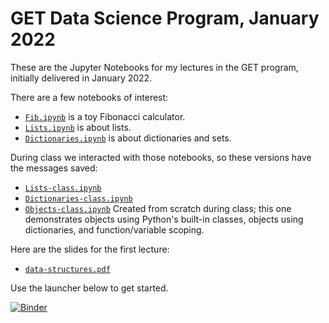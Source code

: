 # GET Data Science Program, January 2022

These are the Jupyter Notebooks for my lectures in the GET
program, initially delivered in January 2022.

There are a few notebooks of interest:
 - [`Fib.ipynb`](Fib.ipynb) is a toy Fibonacci calculator.
 - [`Lists.ipynb`](Data.ipynb) is about lists.
 - [`Dictionaries.ipynb`](Data.ipynb) is about dictionaries and sets.

During class we interacted with those notebooks, so these versions
have the messages saved:
 - [`Lists-class.ipynb`](Data.ipynb) 
 - [`Dictionaries-class.ipynb`](Data.ipynb) 
 - [`Objects-class.ipynb`](Data.ipynb)  Created from scratch during
class; this one demonstrates objects using Python's built-in classes,
objects using dictionaries, and function/variable scoping.

Here are the slides for the first lecture:

 - [`data-structures.pdf`](data-structures.pdf)

Use the launcher below to get started.

[![Binder](https://mybinder.org/badge_logo.svg)](https://mybinder.org/v2/gh/mattoxb/get-ds-jan2022/HEAD)

